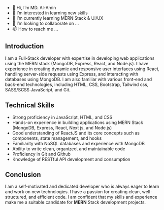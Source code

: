 - 👋 Hi, I’m MD. Al-Amin
- 👀 I’m interested in learning new skills
- 🌱 I’m currently learning MERN Stack & UI/UX
- 💞️ I’m looking to collaborate on ...
- 📫 How to reach me ...

<h2>Introduction</h2>
I am a Full-Stack developer with expertise in developing web applications using the MERN stack (MongoDB, Express, React, and Node.js). I have experience in creating dynamic and responsive user interfaces using React, handling server-side requests using Express, and interacting with databases using MongoDB. I am also familiar with various front-end and back-end technologies, including HTML, CSS, Bootstrap, Tailwind css, SASS/SCSS JavaScript, and Git.

<h2>Technical Skills</h2>
<ul>
  <li>Strong proficiency in JavaScript, HTML, and CSS</li>
  <li>Hands-on experience in building applications using MERN Stack (MongoDB, Express, React, Next js, and Node.js)</li>
  <li>Good understanding of ReactJS and its core concepts such as components, state management, and hooks</li>
  <li>Familiarity with NoSQL databases and experience with MongoDB</li>
  <li>Ability to write clean, organized, and maintainable code</li>
  <li>Proficiency in Git and Github</li>
  <li>Knowledge of RESTful API development and consumption</li>
</ul>

<!---
Alamin-Coding/Alamin-Coding is a ✨ special ✨ repository because its `README.md` (this file) appears on your GitHub profile.
You can click the Preview link to take a look at your changes.
--->
<h2>Conclusion</h2>
I am a self-motivated and dedicated developer who is always eager to learn and work on new technologies. I have a passion for creating clean, well-structured, and efficient code. I am confident that my skills and experience make me a suitable candidate for <b>MERN</b> Stack development projects.
